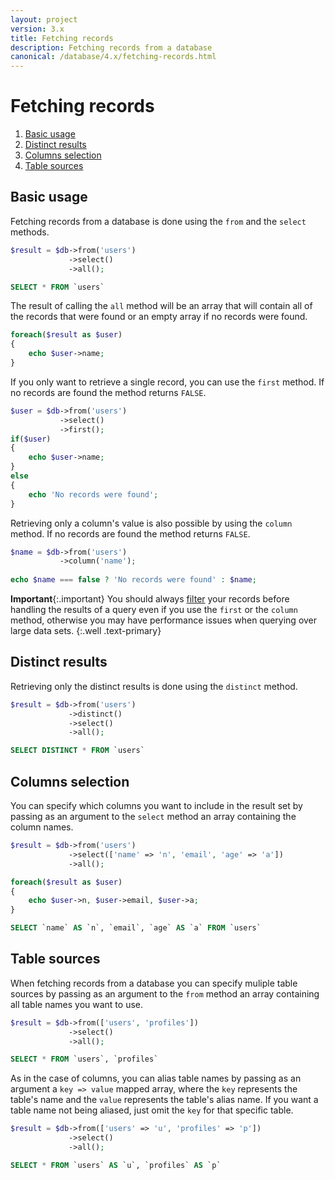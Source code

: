 ```yaml
---
layout: project
version: 3.x
title: Fetching records
description: Fetching records from a database
canonical: /database/4.x/fetching-records.html
---
```

# Fetching records

1. [Basic usage](#basic-usage)
2. [Distinct results](#distinct-results)
3. [Columns selection](#columns-selection)
4. [Table sources](#table-sources)

## Basic usage

Fetching records from a database is done using the `from` and the `select` methods. 

```php
$result = $db->from('users')
             ->select()
             ->all();
```

```sql
SELECT * FROM `users`
```

The result of calling the `all` method will be an array that will contain all of the records 
that were found or an empty array if no records were found. 

```php
foreach($result as $user)
{
    echo $user->name;
}
```

If you only want to retrieve a single record, you can use the `first` method. 
If no records are found the method returns `FALSE`. 

```php
$user = $db->from('users')
           ->select()
           ->first();
if($user)
{
    echo $user->name;
}
else
{
    echo 'No records were found';
}
```

Retrieving only a column's value is also possible by using the `column` method. 
If no records are found the method returns `FALSE`. 

```php
$name = $db->from('users')
           ->column('name');
           
echo $name === false ? 'No records were found' : $name;
```

**Important**{:.important}
You should always [filter](filters.html) your records
before handling the results of a query even if
you use the `first` or the `column` method, otherwise you may have performance
issues when querying over large data sets.
{:.well .text-primary}

## Distinct results

Retrieving only the distinct results is done using the `distinct` method. 

```php
$result = $db->from('users')
             ->distinct()
             ->select()
             ->all();
```
```sql
SELECT DISTINCT * FROM `users`
```

## Columns selection

 You can specify which columns you want to include in the result set by passing as an 
argument to the `select` method an array containing the column names. 

```php
$result = $db->from('users')
             ->select(['name' => 'n', 'email', 'age' => 'a'])
             ->all();

foreach($result as $user)
{
    echo $user->n, $user->email, $user->a;
}
```
```sql
SELECT `name` AS `n`, `email`, `age` AS `a` FROM `users`
```

## Table sources

When fetching records from a database you can specify muliple table sources by 
passing as an argument to the `from` method an array containing all table names 
you want to use. 

```php
$result = $db->from(['users', 'profiles'])
             ->select()
             ->all();
```
```sql
SELECT * FROM `users`, `profiles`
```

As in the case of columns, you can alias table names by passing as an argument 
a `key => value` mapped array, where the `key` represents the table's name and 
the `value` represents the table's alias name. If you want a table name not being 
aliased, just omit the `key` for that specific table. 

```php
$result = $db->from(['users' => 'u', 'profiles' => 'p'])
             ->select()
             ->all();
```
```sql
SELECT * FROM `users` AS `u`, `profiles` AS `p`
```
